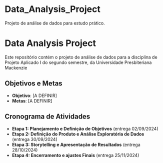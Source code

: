# Data_Analysis_Project
Projeto de análise de dados para estudo prático.
# Data Analysis Project
Este repositório contém o projeto de análise de dados para a disciplina de Projeto Aplicado I do segundo semestre, da Universidade Presbiteriana Mackenzie
## Objetivos e Metas
- **Objetivo**: [A DEFINIR]
- **Metas**: [A DEFINIR]
## Cronograma de Atividades
- **Etapa 1: Planejamento e Definição de Objetivos** (entrega 02/09/2024)
- **Etapa 2: Definição do Produto e Análise Exploratória de Dados** (entrega 30/09/2024)
- **Etapa 3: Storytelling e Apresentação de Resultados** (entrega 28/10/2024)
- **Etapa 4: Encerramento e ajustes Finais** (entrega 25/11/2024)
